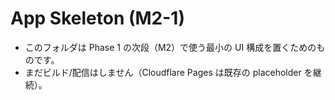 # App Skeleton (M2-1)

- このフォルダは Phase 1 の次段（M2）で使う最小の UI 構成を置くためのものです。
- まだビルド/配信はしません（Cloudflare Pages は既存の placeholder を継続）。
